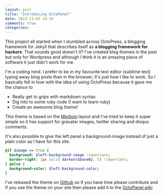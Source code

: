 ```yaml
---
layout: post
title: "Introducing OctoPanel"
date: 2013-11-03 14:18
comments: true
categories: 
---
```



This project all started when I stumbled across OctoPress, a blogging framework for Jekyll that describes itself as **a blogging framework for hackers**. That sounds good doesn't it? I've created blog themes in the past but only for Wordpress and although I think it is an amazing piece of software it just didn't work for me.

I'm a coding nerd. I prefer to be in my favourite text editor (sublime text) typing away blog posts than in the browser, it's just how I like to work. So I basically fell in love with the idea of using OctoPress because it gave me the chance to

- Really get to grips with markdown syntax
- Dig into to some ruby code (I want to learn ruby)
- Create an awesome blog theme!

This theme is based on the [Medium](http://medium.com) layout and I've tried to keep it super simple so it has support for gravatar images, twitter sharing and disqus comments. 

It's also possible to give the left panel a background-image instead of just a plain color as I have for this site. 

``` SASS
@if $image == true {
  background: $left-background-image !important;
  border-right: 1px solid darken($base02, 5) !important;
} @else {
  background-color: $left-background-color;
}
```

I've released the theme on [Github](https://github.com/ConnorAtherton/OctoPanel) so if you have time please contribute and if you use the theme on your site then please add it to the [OctoPanel wiki](https://github.com/ConnorAtherton/OctoPanel/wiki/All-sites-using-this-theme)
